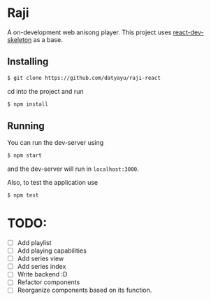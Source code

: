 # Raji
A on-development web anisong player.
This project uses [react-dev-skeleton](https://github.com/datyayu/react-dev-skeleton) as a base.


## Installing
```bash
$ git clone https://github.com/datyayu/raji-react
```
cd into the project and run
```bash
$ npm install
```


## Running
You can run the dev-server using
``` bash
$ npm start
```
and the dev-server will run in `localhost:3000`.


Also, to test the application use
```bash
$ npm test
```


# TODO:
- [ ] Add playlist
- [ ] Add playing capabilities
- [ ] Add series view
- [ ] Add series index
- [ ] Write backend :D
- [ ] Refactor components
- [ ] Reorganize components based on its function.
